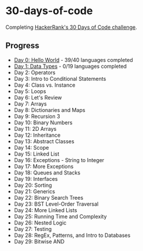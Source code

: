 # 30-days-of-code

Completing [HackerRank's 30 Days of Code challenge](https://www.hackerrank.com/domains/tutorials/30-days-of-code).

## Progress

- [Day 0: Hello World](./Days/00_HelloWorld.md) - 39/40 languages completed
- [Day 1: Data Types](./Days/01_DataTypes.md) - 0/19 languages completed
- Day 2: Operators
- Day 3: Intro to Conditional Statements
- Day 4: Class vs. Instance
- Day 5: Loops
- Day 6: Let's Review
- Day 7: Arrays
- Day 8: Dictionaries and Maps
- Day 9: Recursion 3
- Day 10: Binary Numbers
- Day 11: 2D Arrays
- Day 12: Inheritance
- Day 13: Abstract Classes
- Day 14: Scope
- Day 15: Linked List
- Day 16: Exceptions - String to Integer
- Day 17: More Exceptions
- Day 18: Queues and Stacks
- Day 19: Interfaces
- Day 20: Sorting
- Day 21: Generics
- Day 22: Binary Search Trees
- Day 23: BST Level-Order Traversal
- Day 24: More Linked Lists
- Day 25: Running Time and Complexity
- Day 26: Nested Logic
- Day 27: Testing
- Day 28: RegEx, Patterns, and Intro to Databases
- Day 29: Bitwise AND
